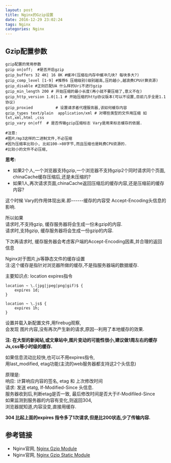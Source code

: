 ```yaml
---
layout: post
title: Nginx的Gzip设置
date: 2016-12-29 23:02:24
tags: Nginx
categories: Nginx
---
```


## Gzip配置参数

```shell
gzip配置的常用参数
gzip on|off;  #是否开启gzip
gzip_buffers 32 4K| 16 8K #缓冲(压缩在内存中缓冲几块? 每块多大?)
gzip_comp_level [1-9] #推荐6 压缩级别(级别越高,压的越小,越浪费CPU计算资源)
gzip_disable #正则匹配UA 什么样的Uri不进行gzip
gzip_min_length 200 # 开始压缩的最小长度(再小就不要压缩了,意义不在)
gzip_http_version 1.0|1.1 # 开始压缩的http协议版本(可以不设置,目前几乎全是1.1协议)
gzip_proxied          # 设置请求者代理服务器,该如何缓存内容
gzip_types text/plain  application/xml # 对哪些类型的文件用压缩 如txt,xml,html ,css
gzip_vary on|off  # 是否传输gzip压缩标志 Vary是用来标志缓存的依据.

#注意:
#图片/mp3这样的二进制文件,不必压缩
#因为压缩率比较小, 比如100->80字节,而且压缩也是耗费CPU资源的.
#比较小的文件不必压缩,
```

**思考:**

- 如果2个人,一个浏览器支持gzip,一个浏览器不支持gzip2个同时请求同个页面, chinaCache缓存压缩后,还是未压缩的?
- 如果1人,再次请求页面,chinaCache返回压缩后的缓存内容,还是压缩前的缓存内容?
   
这个时候 Vary的作用体现出来.即------缓存的内容受 Accept-Encoding头信息的影响.  
  
所以如果  
请求时,不支持gzip, 缓存服务器将会生成一份未gzip的内容.  
请求时,支持gzip, 缓存服务器将会生成一份gzip的内容.  
  
下次再请求时, 缓存服务器会考虑客户端的Accept-Encoding因素,并合理的返回信息  
  
Nginx对于图片,js等静态文件的缓存设置  
注:这个缓存是指针对浏览器所做的缓存,不是指服务器端的数据缓存.  
   
主要知识点: location expires指令  

```shell
location ~ \.(jpg|jpeg|png|gif)$ {
    expires 1d;
}

location ~ \.js$ {
    expires 1h;
}
```

设置并载入新配置文件,用firebug观察,  
会发现 图片内容,没有再次产生新的请求,原因--利用了本地缓存的效果.  

**注: 在大型的新闻站,或文章站中,图片变动的可能性很小,建议做1周左右的缓存Js,css等小时级的缓存.**

如果信息流动比较快,也可以不用expires指令,  
用last_modified, etag功能(主流的web服务器都支持这2个头信息)  

原理是:  
响应: 计算响应内容的签名, etag 和 上次修改时间  
请求: 发送 etatg, If-Modified-Since 头信息.  
服务器收到后,判断etag是否一致, 最后修改时间是否大于if-Modifiled-Since  
如果监测到服务器的内容有变化,则返回304,  
浏览器就知道,内容没变,直接用缓存.  
  

**304 比起上面的expires 指令多了1次请求,但是比200状态,少了传输内容.**

## 参考链接

- Nginx官网, [Nginx Gzip Module](http://nginx.org/en/docs/http/ngx_http_gzip_module.html)
- Nginx官网, [Nginx Gzip Static Module](http://nginx.org/en/docs/http/ngx_http_gzip_static_module.html)



